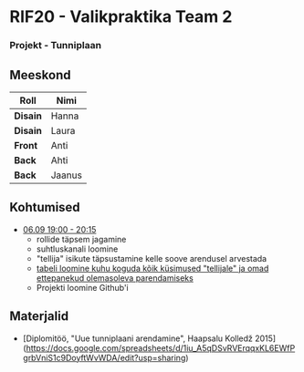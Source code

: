 # RIF20 - Valikpraktika Team 2

### Projekt - Tunniplaan

## Meeskond

  | **Roll**    | **Nimi** | 
  |-------------|------------|
  | **Disain**  | Hanna      | 
  | **Disain**  | Laura      | 
  | **Front**   | Anti       | 
  | **Back**    | Ahti       | 
  | **Back**    | Jaanus     | 

  



## Kohtumised 
- [06.09 19:00 - 20:15](http://)
  - rollide täpsem jagamine
  - suhtluskanali loomine
  - "tellija" isikute täpsustamine kelle soove arendusel arvestada
  - [tabeli loomine kuhu koguda kõik küsimused "tellijale" ja omad ettepanekud olemasoleva parendamiseks](https://docs.google.com/spreadsheets/d/1iu_A5qDSvRVErqqxKL6EWfPgrbVniS1c9DoyftWvWDA/edit?usp=sharing)
  - Projekti loomine Github'i
  
## Materjalid
- [Diplomitöö, "Uue tunniplaani arendamine", Haapsalu Kolledž 2015] (https://docs.google.com/spreadsheets/d/1iu_A5qDSvRVErqqxKL6EWfPgrbVniS1c9DoyftWvWDA/edit?usp=sharing)
  
